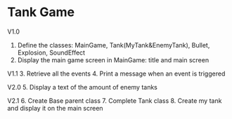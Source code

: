 # Tank Game
V1.0
1. Define the classes: MainGame, Tank(MyTank&EnemyTank), Bullet, Explosion, SoundEffect
2. Display the main game screen in MainGame: title and main screen

V1.1
3. Retrieve all the events
4. Print a message when an event is triggered

V2.0
5. Display a text of the amount of enemy tanks

V2.1
6. Create Base parent class
7. Complete Tank class
8. Create my tank and display it on the main screen